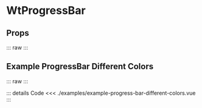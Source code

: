 <script setup>
import Docs from './wt-progress-bar-docs.vue';
import ExampleProgressBarDifferentColors from './examples/example-progress-bar-different-colors.vue';
</script>

# WtProgressBar

## Props

::: raw
<Docs/>
:::

## Example ProgressBar Different Colors

::: raw
<ExampleProgressBarDifferentColors/>
:::

::: details Code
<<< ./examples/example-progress-bar-different-colors.vue
:::
